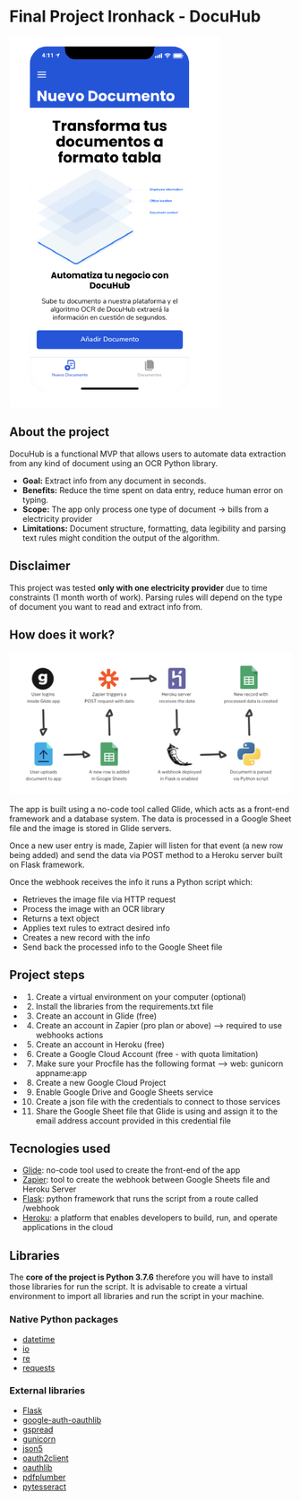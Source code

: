 # Final Project Ironhack - DocuHub

![DocuHub App](https://github.com/JavierVinas/final-project-docuhub/blob/main/images/Docuhub_HomeScreen.png)

## About the project

DocuHub is a functional MVP that allows users to automate data extraction from any kind of document using an OCR Python library. 

- **Goal:** Extract info from any document in seconds.
- **Benefits:** Reduce the time spent on data entry, reduce human error on typing.
- **Scope:** The app only process one type of document -> bills from a electricity provider
- **Limitations:** Document structure, formatting, data legibility and parsing text rules might condition the output of the algorithm. 

## Disclaimer

This project was tested **only with one electricity provider** due to time constraints (1 month worth of work). Parsing rules will depend on the type of document you want to read and extract info from. 

## How does it work?

![Flow Diagram](https://github.com/JavierVinas/final-project-docuhub/blob/main/images/Project-flow-diagram.png)

The app is built using a no-code tool called Glide, which acts as a front-end framework and a database system. The data is processed in a Google Sheet file and the image is stored in Glide servers. 

Once a new user entry is made, Zapier will listen for that event (a new row being added) and send the data via POST method to a Heroku server built on Flask framework. 

Once the webhook receives the info it runs a Python script which:

- Retrieves the image file via HTTP request
- Process the image with an OCR library
- Returns a text object
- Applies text rules to extract desired info
- Creates a new record with the info
- Send back the processed info to the Google Sheet file

## Project steps

* 1) Create a virtual environment on your computer (optional)
* 2) Install the libraries from the requirements.txt file
* 3) Create an account in Glide (free)
* 4) Create an account in Zapier (pro plan or above) --> required to use webhooks actions
* 5) Create an account in Heroku (free)
* 6) Create a Google Cloud Account (free - with quota limitation)
* 7) Make sure your Procfile has the following format --> web: gunicorn appname:app
* 8) Create a new Google Cloud Project
* 9) Enable Google Drive and Google Sheets service
* 10) Create a json file with the credentials to connect to those services
* 11) Share the Google Sheet file that Glide is using and assign it to the email address account provided in this credential file

## Tecnologies used

- [Glide](https://www.glideapps.com/): no-code tool used to create the front-end of the app
- [Zapier](https://zapier.com/): tool to create the webhook between Google Sheets file and Heroku Server
- [Flask](https://flask.palletsprojects.com/en/1.1.x/): python framework that runs the script from a route called /webhook
- [Heroku](https://www.heroku.com/): a platform that enables developers to build, run, and operate applications in the cloud

## Libraries
The **core of the project is Python 3.7.6** therefore you will have to install those libraries for run the script. It is advisable to create a virtual environment to import all libraries and run the script in your machine. 

### Native Python packages
- [datetime](https://docs.python.org/2/library/datetime.html)
- [io](https://docs.python.org/3/library/io.html)
- [re](https://docs.python.org/3/library/re.html)
- [requests](https://requests.readthedocs.io/en/master/)

### External libraries
- [Flask](https://flask.palletsprojects.com/en/1.1.x/)
- [google-auth-oauthlib](https://pypi.org/project/google-auth-oauthlib/)
- [gspread](https://gspread.readthedocs.io/en/latest/)
- [gunicorn](https://docs.gunicorn.org/en/stable/install.html)
- [json5](https://pypi.org/project/json5/)
- [oauth2client](https://github.com/googleapis/google-api-python-client)
- [oauthlib](https://oauthlib.readthedocs.io/en/latest/)
- [pdfplumber](https://pypi.org/project/pdfplumber/)
- [pytesseract](https://pypi.org/project/pytesseract/)
